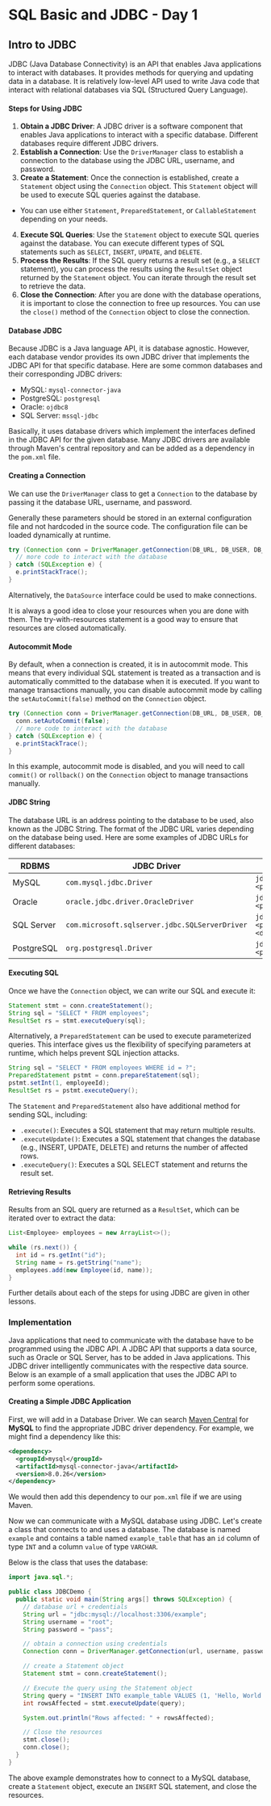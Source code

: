 # SQL Basic and JDBC - Day 1

## Intro to JDBC

JDBC (Java Database Connectivity) is an API that enables Java applications to interact with databases. It provides methods for querying and updating data in a database. It is relatively low-level API used to write Java code that interact with relational databases via SQL (Structured Query Language).

#### Steps for Using JDBC

1. **Obtain a JDBC Driver**: A JDBC driver is a software component that enables Java applications to interact with a specific database. Different databases require different JDBC drivers.
2. **Establish a Connection**: Use the `DriverManager` class to establish a connection to the database using the JDBC URL, username, and password.
3. **Create a Statement**: Once the connection is established, create a `Statement` object using the `Connection` object. This `Statement` object will be used to execute SQL queries against the database.

- You can use either `Statement`, `PreparedStatement`, or `CallableStatement` depending on your needs.

4. **Execute SQL Queries**: Use the `Statement` object to execute SQL queries against the database. You can execute different types of SQL statements such as `SELECT`, `INSERT`, `UPDATE`, and `DELETE`.
5. **Process the Results**: If the SQL query returns a result set (e.g., a `SELECT` statement), you can process the results using the `ResultSet` object returned by the `Statement` object. You can iterate through the result set to retrieve the data.
6. **Close the Connection**: After you are done with the database operations, it is important to close the connection to free up resources. You can use the `close()` method of the `Connection` object to close the connection.

#### Database JDBC

Because JDBC is a Java language API, it is database agnostic. However, each database vendor provides its own JDBC driver that implements the JDBC API for that specific database. Here are some common databases and their corresponding JDBC drivers:

- MySQL: `mysql-connector-java`
- PostgreSQL: `postgresql`
- Oracle: `ojdbc8`
- SQL Server: `mssql-jdbc`

Basically, it uses database drivers which implement the interfaces defined in the JDBC API for the given database. Many JDBC drivers are available through Maven's central repository and can be added as a dependency in the `pom.xml` file.

#### Creating a Connection

We can use the `DriverManager` class to get a `Connection` to the database by passing it the database URL, username, and password.

Generally these parameters should be stored in an external configuration file and not hardcoded in the source code. The configuration file can be loaded dynamically at runtime.

```java
try (Connection conn = DriverManager.getConnection(DB_URL, DB_USER, DB_PASSWORD)) {
  // more code to interact with the database
} catch (SQLException e) {
  e.printStackTrace();
}
```

Alternatively, the `DataSource` interface could be used to make connections.

It is always a good idea to close your resources when you are done with them. The try-with-resources statement is a good way to ensure that resources are closed automatically.

#### Autocommit Mode

By default, when a connection is created, it is in autocommit mode. This means that every individual SQL statement is treated as a transaction and is automatically committed to the database when it is executed. If you want to manage transactions manually, you can disable autocommit mode by calling the `setAutoCommit(false)` method on the `Connection` object.

```java
try (Connection conn = DriverManager.getConnection(DB_URL, DB_USER, DB_PASSWORD)) {
  conn.setAutoCommit(false);
  // more code to interact with the database
} catch (SQLException e) {
  e.printStackTrace();
}
```

In this example, autocommit mode is disabled, and you will need to call `commit()` or `rollback()` on the `Connection` object to manage transactions manually.

#### JDBC String

The database URL is an address pointing to the database to be used, also known as the JDBC String. The format of the JDBC URL varies depending on the database being used. Here are some examples of JDBC URLs for different databases:

| RDBMS      | JDBC Driver                                    | URL Format                                               |
| ---------- | ---------------------------------------------- | -------------------------------------------------------- |
| MySQL      | `com.mysql.jdbc.Driver`                        | `jdbc:mysql://<host>:<port>/<database>`                  |
| Oracle     | `oracle.jdbc.driver.OracleDriver`              | `jdbc:oracle:thin:@<host>:<port>:<database>`             |
| SQL Server | `com.microsoft.sqlserver.jdbc.SQLServerDriver` | `jdbc:sqlserver://<host>:<port>;databaseName=<database>` |
| PostgreSQL | `org.postgresql.Driver`                        | `jdbc:postgresql://<host>:<port>/<database>`             |

#### Executing SQL

Once we have the `Connection` object, we can write our SQL and execute it:

```java
Statement stmt = conn.createStatement();
String sql = "SELECT * FROM employees";
ResultSet rs = stmt.executeQuery(sql);
```

Alternatively, a `PreparedStatement` can be used to execute parameterized queries. This interface gives us the flexibility of specifying parameters at runtime, which helps prevent SQL injection attacks.

```java
String sql = "SELECT * FROM employees WHERE id = ?";
PreparedStatement pstmt = conn.prepareStatement(sql);
pstmt.setInt(1, employeeId);
ResultSet rs = pstmt.executeQuery();
```

The `Statement` and `PreparedStatement` also have additional method for sending SQL, including:

- `.execute()`: Executes a SQL statement that may return multiple results.
- `.executeUpdate()`: Executes a SQL statement that changes the database (e.g., INSERT, UPDATE, DELETE) and returns the number of affected rows.
- `.executeQuery()`: Executes a SQL SELECT statement and returns the result set.

#### Retrieving Results

Results from an SQL query are returned as a `ResultSet`, which can be iterated over to extract the data:

```java
List<Employee> employees = new ArrayList<>();

while (rs.next()) {
  int id = rs.getInt("id");
  String name = rs.getString("name");
  employees.add(new Employee(id, name));
}
```

Further details about each of the steps for using JDBC are given in other lessons.

### Implementation

Java applications that need to communicate with the database have to be programmed using the JDBC API. A JDBC API that supports a data source, such as Oracle or SQL Server, has to be added in Java applications. This JDBC driver intelligently communicates with the respective data source. Below is an example of a small application that uses the JDBC API to perform some operations.

#### Creating a Simple JDBC Application

First, we will add in a Database Driver. We can search [Maven Central](https://central.search.maven.org/) for **MySQL** to find the appropriate JDBC driver dependency. For example, we might find a dependency like this:

```xml
<dependency>
  <groupId>mysql</groupId>
  <artifactId>mysql-connector-java</artifactId>
  <version>8.0.26</version>
</dependency>
```

We would then add this dependency to our `pom.xml` file if we are using Maven.

Now we can communicate with a MySQL database using JDBC. Let's create a class that connects to and uses a database. The database is named `example` and contains a table named `example_table` that has an `id` column of type `INT` and a column `value` of type `VARCHAR`.

Below is the class that uses the database:

```java
import java.sql.*;

public class JDBCDemo {
  public static void main(String args[] throws SQLException) {
    // database url + credentials
    String url = "jdbc:mysql://localhost:3306/example";
    String username = "root";
    String password = "pass";

    // obtain a connection using credentials
    Connection conn = DriverManager.getConnection(url, username, password);

    // create a Statement object
    Statement stmt = conn.createStatement();

    // Execute the query using the Statement object
    String query = "INSERT INTO example_table VALUES (1, 'Hello, World!')";
    int rowsAffected = stmt.executeUpdate(query);

    System.out.println("Rows affected: " + rowsAffected);

    // Close the resources
    stmt.close();
    conn.close();
  }
}
```

The above example demonstrates how to connect to a MySQL database, create a `Statement` object, execute an `INSERT` SQL statement, and close the resources.
